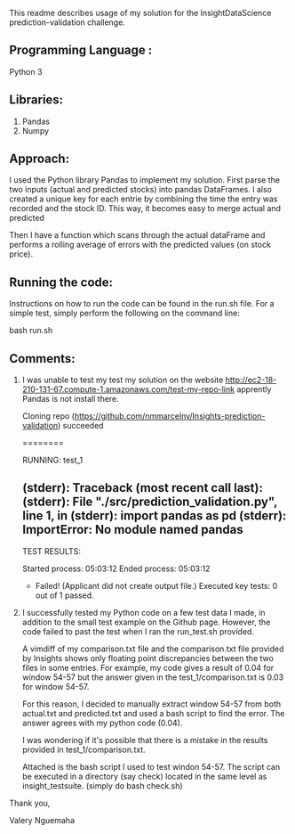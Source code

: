 This readme describes usage of my solution for the InsightDataScience prediction-validation challenge.

Programming Language :
----------------------
Python 3


Libraries: 
----------
1. Pandas
2. Numpy


Approach:
--------
I used the Python library Pandas to implement my solution.
First parse the two inputs (actual and predicted stocks) into pandas DataFrames.
I also created a unique key for each entrie by combining the time the entry was
recorded and the stock ID. This way, it becomes easy to merge actual and predicted


Then I have a function which scans through the actual dataFrame
and performs a rolling average of errors with the predicted values (on stock price).

Running the code:
-----------------
Instructions on how to run the code can be found in the run.sh file.
For a simple test, simply perform the following on the command line:

bash run.sh


Comments:
---------

1. I was unable to test my test my solution on the website http://ec2-18-210-131-67.compute-1.amazonaws.com/test-my-repo-link
   apprently Pandas is not install there.

	Cloning repo (https://github.com/nmmarcelnv/Insights-prediction-validation) succeeded

	========

	RUNNING: test_1

	(stderr): Traceback (most recent call last):
	(stderr): File "./src/prediction_validation.py", line 1, in <module>
	(stderr): import pandas as pd
	(stderr): ImportError: No module named pandas
	-------------
	TEST RESULTS:

	Started process: 05:03:12
	Ended process: 05:03:12

	* Failed! (Applicant did not create output file.)
	Executed key tests: 0 out of 1 passed.

3. I successfully tested my Python code on a few test data I made, in addition to the small test example on the Github page. 
   However, the code failed to past the test when I ran the run_test.sh provided.

   A vimdiff of my comparison.txt file and the comparison.txt file provided by Insights shows only floating point 
   discrepancies between the two files in some entries. For example, my code gives a result of 0.04 for window 54-57 
   but the answer given in the test_1/comparison.txt is 0.03 for window 54-57. 

   For this reason, I decided to manually extract window 54-57 from both actual.txt and predicted.txt and used a bash script to find the error. 
   The answer agrees with my python code (0.04). 

   I was wondering if it's possible that there is a mistake in the results provided in test_1/comparison.txt. 

   Attached is the bash script I used to test windon 54-57. The script can be executed in a directory (say check) located in the same level as insight_testsuite. 
   (simply do bash check.sh)

Thank you,

Valery Nguemaha 
